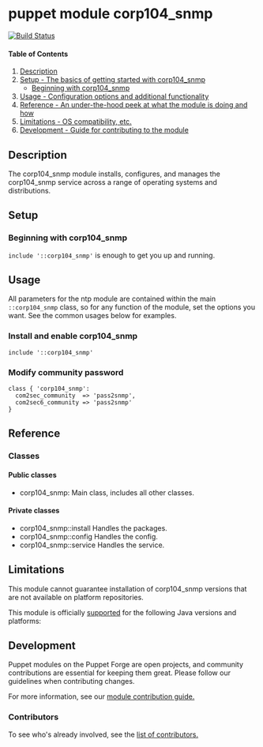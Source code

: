 # puppet module corp104_snmp
[![Build Status](https://travis-ci.org/104corp/puppet-corp104_snmp.svg?branch=master)](https://travis-ci.org/104corp/puppet-corp104_snmp)


#### Table of Contents

1. [Description](#description)
1. [Setup - The basics of getting started with corp104_snmp](#setup)
    * [Beginning with corp104_snmp](#beginning-with-corp104_snmp)
1. [Usage - Configuration options and additional functionality](#usage)
1. [Reference - An under-the-hood peek at what the module is doing and how](#reference)
1. [Limitations - OS compatibility, etc.](#limitations)
1. [Development - Guide for contributing to the module](#development)

## Description

The corp104_snmp module installs, configures, and manages the corp104_snmp service across a range of operating systems and distributions.

## Setup

### Beginning with corp104_snmp

`include '::corp104_snmp'` is enough to get you up and running.

## Usage

All parameters for the ntp module are contained within the main `::corp104_snmp` class, so for any function of the module, set the options you want. See the common usages below for examples.

### Install and enable corp104_snmp

```puppet
include '::corp104_snmp'
```

### Modify community password

```puppet
class { 'corp104_snmp':
  com2sec_community  => 'pass2snmp',
  com2sec6_community => 'pass2snmp'
}
```

## Reference

### Classes

#### Public classes

* corp104_snmp: Main class, includes all other classes.

#### Private classes

* corp104_snmp::install Handles the packages.
* corp104_snmp::config Handles the config.
* corp104_snmp::service Handles the service.


## Limitations

This module cannot guarantee installation of corp104_snmp versions that are not available on  platform repositories.

This module is officially [supported](https://forge.puppetlabs.com/supported) for the following Java versions and platforms:

## Development

Puppet modules on the Puppet Forge are open projects, and community contributions are essential for keeping them great. Please follow our guidelines when contributing changes.

For more information, see our [module contribution guide.](https://docs.puppetlabs.com/forge/contributing.html)

### Contributors

To see who's already involved, see the [list of contributors.](https://github.com/104corp/puppet-corp104_snmp/graphs/contributors)
